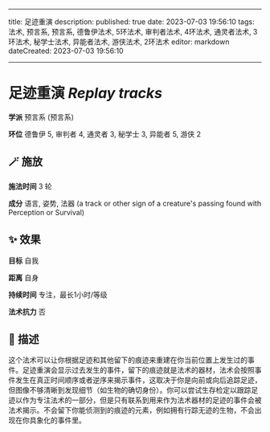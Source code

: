 
---
title: 足迹重演
description: 
published: true
date: 2023-07-03 19:56:10
tags: 法术, 预言系, 预言系, 德鲁伊法术, 5环法术, 审判者法术, 4环法术, 通灵者法术, 3环法术, 秘学士法术, 异能者法术, 游侠法术, 2环法术
editor: markdown
dateCreated: 2023-07-03 19:56:10

---

# **足迹重演** *Replay tracks*

**学派** 预言系 (预言系) 

**环位** 德鲁伊 5, 审判者 4, 通灵者 3, 秘学士 3, 异能者 5, 游侠 2

## 🪄 施放

**施法时间** 3 轮

**成分** 语言, 姿势, 法器 (a track or other sign of a creature's passing found with Perception or Survival)

## ✨ 效果 

**目标** 自我 

**距离** 自身  

**持续时间** 专注，最长1小时/等级 

**法术抗力** 否

## 📖 描述

这个法术可以让你根据足迹和其他留下的痕迹来重建在你当前位置上发生过的事件。足迹重演会显示过去发生的事件，留下的痕迹就是法术的器材，法术会按照事件发生在真正时间顺序或者逆序来揭示事件，这取决于你是向前或向后追踪足迹，但图像不够清晰到发现细节（如生物的确切身份）。你可以尝试生存检定以跟踪足迹以作为专注法术的一部分，但是只有联系到用来作为法术器材的足迹的事件会被法术揭示。不会留下你能侦测到的痕迹的元素，例如拥有行踪无迹的生物，不会出现在你具象化的事件里。
    
